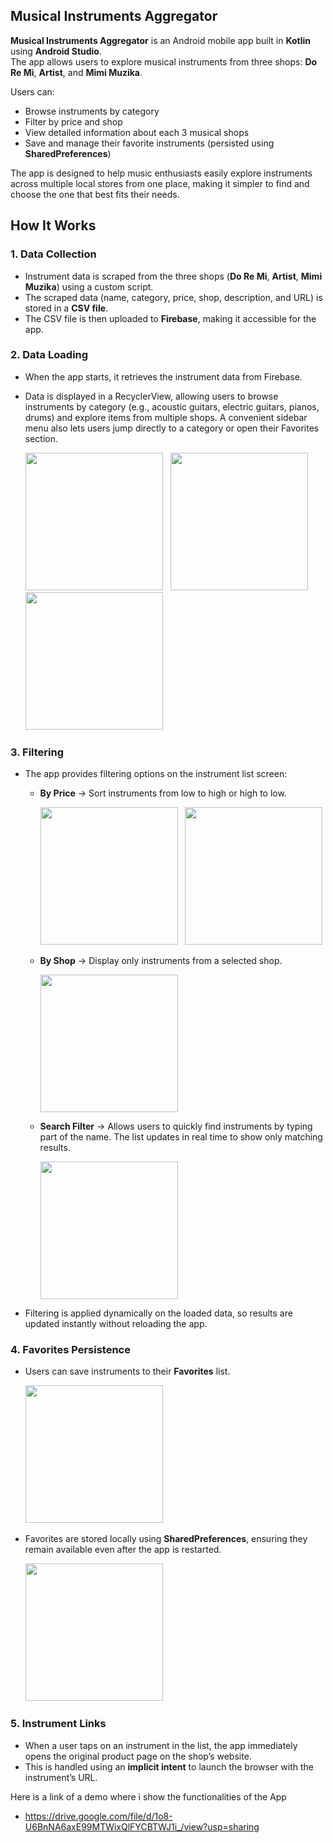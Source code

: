 ## Musical Instruments Aggregator

**Musical Instruments Aggregator** is an Android mobile app built in **Kotlin** using **Android Studio**.  
The app allows users to explore musical instruments from three shops: **Do Re Mi**, **Artist**, and **Mimi Muzika**.  

Users can:
- Browse instruments by category
- Filter by price and shop 
- View detailed information about each 3 musical shops 
- Save and manage their favorite instruments (persisted using **SharedPreferences**)  

The app is designed to help music enthusiasts easily explore instruments across multiple local stores from one place, making it simpler to find and choose the one that best fits their needs.


##  How It Works

### 1. Data Collection 
- Instrument data is scraped from the three shops (**Do Re Mi**, **Artist**, **Mimi Muzika**) using a custom script.  
- The scraped data (name, category, price, shop, description, and URL) is stored in a **CSV file**.  
- The CSV file is then uploaded to **Firebase**, making it accessible for the app.

### 2. Data Loading
- When the app starts, it retrieves the instrument data from Firebase.  
- Data is displayed in a RecyclerView, allowing users to browse instruments by category (e.g., acoustic guitars, electric guitars, pianos, drums) and explore items from multiple shops. A convenient sidebar menu also lets users jump directly to a category or open their Favorites section.
  
  <p float="left">
  <img src="screenshots/HomeScreen.jpg" width="220"  /> &nbsp;
  <img src="screenshots/InstrumentsScreen.jpg" width="220"  /> &nbsp;
  <img src="screenshots/SideNavigationBar.jpg" width="220"  /> &nbsp;
</p>

### 3. Filtering 
- The app provides filtering options on the instrument list screen:  

  - **By Price** → Sort instruments from low to high or high to low.  
    <p float="left">
      <img src="screenshots/Filter-Low-to-High.jpg" width="220" /> &nbsp;
      <img src="screenshots/Filter-High-to-Low.jpg" width="220" />
    </p>

  - **By Shop** → Display only instruments from a selected shop.  
    <p float="left">
      <img src="screenshots/Filter-Shop.jpg" width="220" />
    </p>

  - **Search Filter** → Allows users to quickly find instruments by typing part of the name. The list updates in real time to show only matching results.  
    <p float="left">
      <img src="screenshots/Filter-Search.jpg" width="220" />
    </p>

- Filtering is applied dynamically on the loaded data, so results are updated instantly without reloading the app.

### 4. Favorites Persistence
- Users can save instruments to their **Favorites** list.
    <p float="left">
      <img src="screenshots/ToggleFavorites.jpg" width="220"  /> &nbsp;
    </p>
- Favorites are stored locally using **SharedPreferences**, ensuring they remain available even after the app is restarted.
     <p float="left">
       <img src="screenshots/FavoritesScreen.jpg" width="220"  /> &nbsp;
     </p>

### 5. Instrument Links
- When a user taps on an instrument in the list, the app immediately opens the original product page on the shop’s website.  
- This is handled using an **implicit intent** to launch the browser with the instrument’s URL.

Here is a link of a demo where i show the functionalities of the App
- https://drive.google.com/file/d/1o8-U6BnNA6axE99MTWixQlFYCBTWJ1i_/view?usp=sharing
